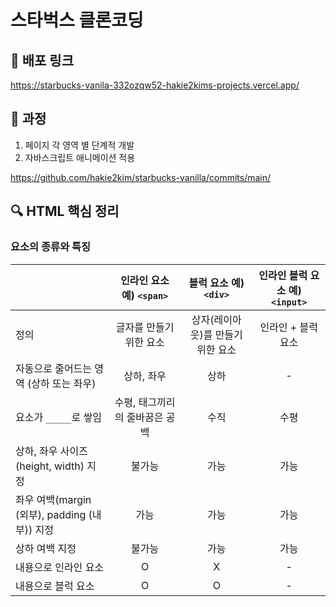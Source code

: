 # 스타벅스 클론코딩

## 🔗 배포 링크

https://starbucks-vanila-332ozqw52-hakie2kims-projects.vercel.app/

## 🔨 과정

1. 페이지 각 영역 별 단계적 개발
2. 자바스크립트 애니메이션 적용

https://github.com/hakie2kim/starbucks-vanilla/commits/main/

## 🔍 HTML 핵심 정리

### 요소의 종류와 특징

|                                               |    인라인 요소 예) `<span>`    |       블럭 요소 예) `<div>`       | 인라인 블럭 요소 예) `<input>` |
| --------------------------------------------- | :----------------------------: | :-------------------------------: | :----------------------------: |
| 정의                                          |    글자를 만들기 위한 요소     | 상자(레이아웃)를 만들기 위한 요소 |       인라인 + 블럭 요소       |
| 자동으로 줄어드는 영역 (상하 또는 좌우)       |           상하, 좌우           |               상하                |               -                |
| 요소가 `_____`로 쌓임                         | 수평, 태그끼리의 줄바꿈은 공백 |               수직                |              수평              |
| 상하, 좌우 사이즈(height, width) 지정         |             불가능             |               가능                |              가능              |
| 좌우 여백(margin (외부), padding (내부)) 지정 |              가능              |               가능                |              가능              |
| 상하 여백 지정                                |             불가능             |               가능                |              가능              |
| 내용으로 인라인 요소                          |               O                |                 X                 |               -                |
| 내용으로 블럭 요소                            |               O                |                 O                 |               -                |
